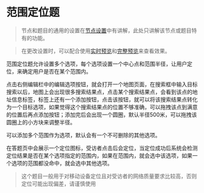 # 范围定位题

> 节点和题目的通用的设置在[节点设置](../node-setting/concept.md)中有讲解，此处只讲解该节点或题目特有的功能。

> 在更改设置时，可以配合使用[实时预览](../preview/realtime.md)和[完整预览](../preview/full.md)来查看效果。

范围定位题允许设置多个选项，每个选项设置一个中心点和范围半径，让用户定位，来确定用户是否在某个范围内。

点击右侧编辑栏中的编辑选项按钮，就会打开一个地图页面，在搜索框中输入目标搜索以后，地图上会出现很多搜索结果点，点击某个搜索结果点，会看到该点的地址信息标签，标签上还有一个添加按钮，点击该按钮，就可以将该搜索结果点转化为一个目标选项，如果觉得这个搜索结果点的位置不够准确，可以拖拽该点到满意的位置后再点添加按钮；添加完后会出现一个圆圈，默认半径500米，可以拖拽该圆圈上的小方块来调整半径。

可以添加多个范围作为选项，默认会有一个不可删除的其他选项。

在答题页中会展示一个定位图标，受访者点击后会定位，当定位成功后系统会检测定位结果是否在某个选项指定的范围内，如果在范围内，就会选中该选项，如果一个选项的范围都没命中，就会选中其他选项。


> 这个题目一般用于对移动设备定位且对受访者的网络质量要求比较高，否则定位可能出现偏差，请谨慎使用